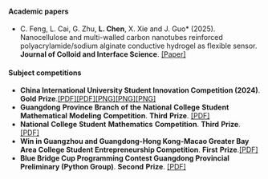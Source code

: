 #### **Academic papers**

- C. Feng, L. Cai, G. Zhu, <strong>L. Chen</strong>, X. Xie and J. Guo* (2025). Nanocellulose and multi-walled carbon nanotubes reinforced polyacrylamide/sodium alginate conductive hydrogel as flexible sensor. <strong>Journal of Colloid and Interface Science</strong>. [[Paper]](https://doi.org/10.1016/j.jcis.2024.08.067)

#### **Subject** **competitions**

- **China International University Student Innovation Competition (2024)**. **Gold** **Prize**.[[PDF]](https://1drv.ms/b/c/e77b8a6b4e53f728/EVgdAzD-wGhHigX4Le0btKQBPJT6ZJw0o7-U7hlSgmB7fQ?e=M29wcT)[[PDF]](https://1drv.ms/b/c/e77b8a6b4e53f728/EczhMIDDwwlLojoLBuUlJDQB3VrM6EF4m8wz3Ga6JOIxVA)[[PNG]](https://1drv.ms/i/c/e77b8a6b4e53f728/EbChDg7QayZEtEf7JK6nAe4BY9JNY_doUkO_UuYFSLyVPQ)[[PNG]](https://1drv.ms/i/c/e77b8a6b4e53f728/EfBdj6F7HqVIi9TUfm76k40Bs0sHhmAn70182jrJajnXSA)[[PNG]](https://1drv.ms/i/c/e77b8a6b4e53f728/EZMbcqTjSU9Jt0khFwXZhJUBX3LXNaKTNi5EiioZGv-ozA)
- **Guangdong** **Province** **Branch** **of** **the** **National** **College** **Student** **Mathematical** **Modeling** **Competition**. **Third** **Prize**. [[PDF]](https://1drv.ms/b/c/e77b8a6b4e53f728/EYrFtePvjC9FnIjMWikTwmMBa13vYXLs5h1MmI7mzWTqQg) 
- **National** **College** **Student** **Mathematics** **Competition**. **Third** **Prize**.  [[PDF]](https://1drv.ms/b/c/e77b8a6b4e53f728/EWFxUale0qlErDcVWmPOWDgBken-2WIbNSWO0Qhp04yxqw) 
- **Win in Guangzhou and Guangdong-Hong Kong-Macao Greater Bay Area College Student Entrepreneurship Competition**. **First** **Prize**.[[PDF]](https://1drv.ms/b/c/e77b8a6b4e53f728/EYqPv2cSrT9HhBv68B1QW28Bo33yVb3CAMoKdQFnD-hnrQ)
- **Blue Bridge Cup Programming Contest Guangdong Provincial Preliminary (Python Group)**. **Second** **Prize**. [[PDF]](https://1drv.ms/b/c/e77b8a6b4e53f728/EQeH1nQFGvRBlcnxzYfP0QsBdiuY1DU6KjbGf_GhQdV37g) 

